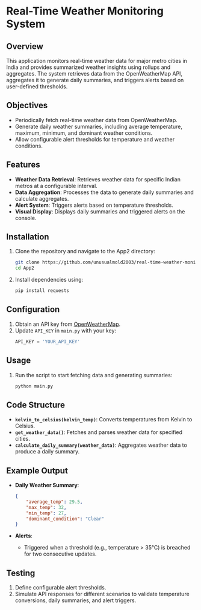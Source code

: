 # Real-Time Weather Monitoring System

## Overview

This application monitors real-time weather data for major metro cities in India and provides summarized weather insights using rollups and aggregates. The system retrieves data from the OpenWeatherMap API, aggregates it to generate daily summaries, and triggers alerts based on user-defined thresholds.

## Objectives

- Periodically fetch real-time weather data from OpenWeatherMap.
- Generate daily weather summaries, including average temperature, maximum, minimum, and dominant weather conditions.
- Allow configurable alert thresholds for temperature and weather conditions.

## Features

- **Weather Data Retrieval**: Retrieves weather data for specific Indian metros at a configurable interval.
- **Data Aggregation**: Processes the data to generate daily summaries and calculate aggregates.
- **Alert System**: Triggers alerts based on temperature thresholds.
- **Visual Display**: Displays daily summaries and triggered alerts on the console.

## Installation

1. Clone the repository and navigate to the App2 directory:
    ```bash
    git clone https://github.com/unusualmold2003/real-time-weather-monitoring.git
    cd App2
    ```

2. Install dependencies using:
    ```bash
    pip install requests
    ```

## Configuration

1. Obtain an API key from [OpenWeatherMap](https://openweathermap.org/).
2. Update `API_KEY` in `main.py` with your key:
    ```python
    API_KEY = 'YOUR_API_KEY'
    ```

## Usage

1. Run the script to start fetching data and generating summaries:
    ```bash
    python main.py
    ```

## Code Structure

- **`kelvin_to_celsius(kelvin_temp)`**: Converts temperatures from Kelvin to Celsius.
- **`get_weather_data()`**: Fetches and parses weather data for specified cities.
- **`calculate_daily_summary(weather_data)`**: Aggregates weather data to produce a daily summary.

## Example Output

- **Daily Weather Summary**:
    ```json
    {
        "average_temp": 29.5,
        "max_temp": 32,
        "min_temp": 27,
        "dominant_condition": "Clear"
    }
    ```

- **Alerts**:
    - Triggered when a threshold (e.g., temperature > 35°C) is breached for two consecutive updates.

## Testing

1. Define configurable alert thresholds.
2. Simulate API responses for different scenarios to validate temperature conversions, daily summaries, and alert triggers.
